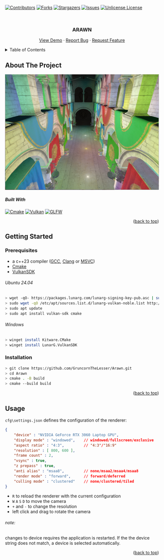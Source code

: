 <a id="readme-top"></a>
<!--Don't go too crazy for these numbers-->
[![Contributors][contributors-shield]][contributors-url] [![Forks][forks-shield]][forks-url] [![Stargazers][stars-shield]][stars-url] [![Issues][issues-shield]][issues-url] [![Unlicense License][license-shield]][license-url]

<!-- HEADER -->
<br />
<div align="center">
  <!--
  <a href="https://github.com/GruncornTheLesser/Arawn">
    <img src="images/logo.png" alt="Logo" width="80" height="80">
  </a>
  -->
  <h3 align="center">ARAWN</h3>

  <p align="center">
    <a href="https://github.com/GruncornTheLesser/Arawn">View Demo</a>
    &middot;
    <a href="https://github.com/GruncornTheLesser/Arawn/issues/new?labels=bug&template=bug-report---.md">Report Bug</a>
    &middot;
    <a href="https://github.com/GruncornTheLesser/Arawn/issues/new?labels=enhancement&template=feature-request---.md">Request Feature</a>
  </p>
</div>



<!-- TABLE OF CONTENTS -->
<details>
  <summary>Table of Contents</summary>
  <ol>
    <li>
      <a href="#about-the-project">About The Project</a>
      <ul>
        <li><a href="#built-with">Built With</a></li>
      </ul>
    </li>
    <li>
      <a href="#getting-started">Getting Started</a>
      <ul>
        <li><a href="#prerequisites">Prerequisites</a></li>
        <li><a href="#installation">Installation</a></li>
      </ul>
    </li>
  </ol>
</details>



<!-- ABOUT THE PROJECT -->
## About The Project

![product-screenshot]

##### Built With
[![Cmake][Cmake]][CMake-url] [![Vulkan][Vulkan]][Vulkan-url] [![GLFW][GLFW]][GLFW-url]

<p align="right">(<a href="#readme-top">back to top</a>)</p>

<!-- GETTING STARTED -->
## Getting Started

### Prerequisites
- a c++23 compiler ([GCC](https://gcc.gnu.org/), [Clang](https://clangd.llvm.org/) or [MSVC](https://visualstudio.microsoft.com/vs/features/cplusplus/))
- [Cmake](https://cmake.org/download/)
- [VulkanSDK](https://vulkan.lunarg.com/doc/view/latest/linux/getting_started_ubuntu.html)
###### Ubuntu 24.04 
```sh
> wget -qO- https://packages.lunarg.com/lunarg-signing-key-pub.asc | sudo tee /etc/apt/trusted.gpg.d/lunarg.asc
> sudo wget -qO /etc/apt/sources.list.d/lunarg-vulkan-noble.list http://packages.lunarg.com/vulkan/lunarg-vulkan-noble.list
> sudo apt update
> sudo apt install vulkan-sdk cmake
```

###### Windows
```sh
> winget install Kitware.CMake
> winget install LunarG.VulkanSDK
```



### Installation
```sh
> git clone https://github.com/GruncornTheLesser/Arawn.git
> cd Arawn
> cmake . -B build
> cmake --build build
```
<p align="right">(<a href="#readme-top">back to top</a>)</p>

## Usage
`cfg\settings.json` defines the configuration of the renderer:
```json
{
    "device" : "NVIDIA GeForce RTX 3060 Laptop GPU",
    "display mode" : "windowed",    // windowed/fullscreen/exclusive
    "aspect ratio" : "4:3",         // "4:3"/"16:9"
    "resolution" : [ 800, 600 ],
    "frame count" : 2,
    "vsync" : true,
    "z prepass" : true,
    "anti alias" : "msaa8",         // none/msaa2/msaa4/msaa8
    "render mode" : "forward",      // forward/deferred
    "culling mode" : "clustered"    // none/clustered/tiled
}
```
- `R` to reload the renderer with the current configuration
- `W` `A` `S` `D` to move the camera
- `+` and `-` to change the resolution
- left click and drag to rotate the camera

###### note: 
changes to device requires the application is restarted. If the the device string does not match, a device is selected automatically.

<p align="right">(<a href="#readme-top">back to top</a>)</p>

<!-- MARKDOWN LINKS & IMAGES -->
[contributors-shield]: https://img.shields.io/github/contributors/GruncornTheLesser/Arawn.svg?style=for-the-badge
[contributors-url]: https://github.com/GruncornTheLesser/Arawn/graphs/contributors
[forks-shield]: https://img.shields.io/github/forks/GruncornTheLesser/Arawn.svg?style=for-the-badge
[forks-url]: https://github.com/GruncornTheLesser/Arawn/network/members
[stars-shield]: https://img.shields.io/github/stars/GruncornTheLesser/Arawn.svg?style=for-the-badge
[stars-url]: https://github.com/GruncornTheLesser/Arawn/stargazers
[issues-shield]: https://img.shields.io/github/issues/GruncornTheLesser/Arawn.svg?style=for-the-badge
[issues-url]: https://github.com/GruncornTheLesser/Arawn/issues
[license-shield]: https://img.shields.io/github/license/GruncornTheLesser/Arawn.svg?style=for-the-badge
[license-url]: https://github.com/GruncornTheLesser/Arawn/blob/master/LICENSE.txt
[CMake-url]: https://cmake.org/
[CMake]: https://img.shields.io/badge/cmake-004078?style=for-the-badge&logo=cmake&logoColor=White&logoSize=auto&logoWidth=auto
[Vulkan-url]: https://www.vulkan.org/
[Vulkan]: https://img.shields.io/badge/-b40000?style=for-the-badge&logo=Vulkan&logoColor=White&logoSize=auto&logoWidth=auto
[GLFW-url]: https://www.glfw.org/
[GLFW]: https://img.shields.io/badge/GLFW-fb7e13?style=for-the-badge&logo=GLFW&logoColor=White&logoSize=auto&logoWidth=auto
[GLM-url]: https://www.glfw.org/
[product-screenshot]: res/image/screenshot.png